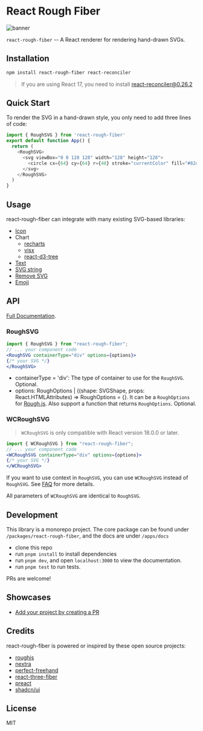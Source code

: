# React Rough Fiber

![banner](https://user-images.githubusercontent.com/27432981/233581368-3b8bb5e1-5d18-48ff-b0ee-89d78abb7796.png)

`react-rough-fiber` -- A React renderer for rendering hand-drawn SVGs.

## Installation

``` bash
npm install react-rough-fiber react-reconciler
```

> If you are using React 17, you need to install react-reconciler@0.26.2

## Quick Start

To render the SVG in a hand-drawn style, you only need to add three lines of code:
``` js
import { RoughSVG } from 'react-rough-fiber'
export default function App() {
  return (
    <RoughSVG>
      <svg viewBox="0 0 128 128" width="128" height="128">
        <circle cx={64} cy={64} r={48} stroke="currentColor" fill="#82ca9d" />
      </svg>
    </RoughSVG>
  )
}
```

## Usage

react-rough-fiber can integrate with many existing SVG-based libraries:

- [Icon](https://react-rough-fiber.amind.app/examples/icon)
- Chart
  - [recharts](https://react-rough-fiber.amind.app/examples/chart/recharts)
  - [visx](https://react-rough-fiber.amind.app/examples/chart/visx)
  - [react-d3-tree](https://react-rough-fiber.amind.app/examples/chart/react-d3-tree)
- [Text](https://react-rough-fiber.amind.app/examples/text)
- [SVG string](https://react-rough-fiber.amind.app/examples/svg-string)
- [Remove SVG](https://react-rough-fiber.amind.app/examples/remote-svg)
- [Emoji](https://react-rough-fiber.amind.app/examples/emoji)

## API

[Full Documentation](https://react-rough-fiber.amind.app/apis).

### RoughSVG

``` jsx
import { RoughSVG } from "react-rough-fiber";
// ... your component code
<RoughSVG containerType="div" options={options}>
{/* your SVG */}
</RoughSVG>
```

- containerType = 'div': The type of container to use for the `RoughSVG`. Optional.
- options: RoughOptions | ((shape: SVGShape, props: React.HTMLAttributes<SVGElement>) => RoughOptions = {}. It can be a `RoughOptions` for [Rough.js](https://github.com/rough-stuff/rough/wiki#options). Also support a function that returns `RoughOptions`. Optional.

### WCRoughSVG

> `WCRoughSVG` is only compatible with React version 18.0.0 or later.

``` jsx
import { WCRoughSVG } from "react-rough-fiber";
// ... your component code
<WCRoughSVG containerType="div" options={options}>
{/* your SVG */}
</WCRoughSVG>
```

If you want to use context in `RoughSVG`, you can use `WCRoughSVG` instead of `RoughSVG`. See [FAQ](https://react-rough-fiber.amind.app/faq) for more details.

All parameters of `WCRoughSVG` are identical to `RoughSVG`.

## Development

This library is a monorepo project. The core package can be found under `/packages/react-rough-fiber`, and the docs are under `/apps/docs`

- clone this repo
- run `pnpm install` to install dependencies
- run `pnpm dev`, and open `localhost:3000` to view the documentation.
- run `pnpm test` to run tests.

PRs are welcome!

## Showcases

- [Add your project by creating a PR](https://github.com/Bowen7/react-rough-fiber/pulls)

## Credits

react-rough-fiber is powered or inspired by these open source projects:

- [roughjs](https://github.com/rough-stuff/rough)
- [nextra](https://github.com/shuding/nextra)
- [perfect-freehand](https://github.com/steveruizok/perfect-freehand)
- [react-three-fiber](https://github.com/pmndrs/react-three-fiber)
- [preact](https://github.com/preactjs/preact)
- [shadcn/ui](https://github.com/shadcn/ui)

## License

MIT